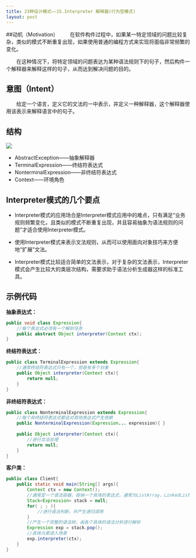 ```yaml
---
title: 23种设计模式——15.Interpreter 解释器(行为型模式)
layout: post
---
```

##动机（Motivation）
&emsp;&emsp;在软件构件过程中，如果某一特定领域的问题比较复杂，类似的模式不断重复出现，如果使用普通的编程方式来实现将面临非常频繁的变化。

&emsp;&emsp;在这种情况下，将特定领域的问题表达为某种语法规则下的句子，然后构件一个解释器来解释这样的句子，从而达到解决问题的目的。

## 意图（Intent）
&emsp;&emsp;给定一个语言，定义它的文法的一中表示，并定义一种解释器，这个解释器使用该表示来解释语言中的句子。

## 结构
![](https://i.imgur.com/1dDVGyG.jpg)

- AbstractException——抽象解释器
- TerminalExpression——终结符表达式
- NonterminalExpression——非终结符表达式
- Context——环境角色
## Interpreter模式的几个要点

- Interpreter模式的应用场合是Interpreter模式应用中的难点，只有满足“业务规则频繁变化，且类似的模式不断重复出现，并且容易抽象为语法规则的问题”才适合使用Interpreter模式。

- 使用Interpreter模式来表示文法规则，从而可以使用面向对象技巧来方便地“扩展”文法。

- Interpreter模式比较适合简单的文法表示，对于复杂的文法表示，Interpreter模式会产生比较大的类层次结构，需要求助于语法分析生成器这样的标准工具。


## 示例代码
**抽象表达式：**
```java
public void class Expression{
	//每个表达式必须有一个解析任务
	public abstract Object interpreter(Context ctx);
}
```
**终结符表达式：**
```java
public class TerminalExpression extends Expression{
	//通常终结符表达式只有一个，但是有多个对象
	public Object interpreter(Context ctx){
		return null;
	}
}
```
**非终结符表达式：**
```java
public class NonterminalExpression extends Expression{
	//每个非终结符表达式都会对其他表达式产生依赖
	public NonterminalExpression(Expression... expression){ }
	
	public Object interpreter(Context ctx){
		//进行文法处理
		return null;
	}
}
```
**客户类：**
```java
public class Client{
	public static void main(String[] args){
		Context ctx = new Context();
		//通常定一个语法容器，容纳一个具体的表达式，通常为ListArray、LinkedList、Stack等类型
		Stack<Expression> stack = null;
		for( ; ; ){
			//进行语法判断，并产生递归调用
		}
		//产生一个完整的语法树，由各个具体的语法分析进行解析
		Expression exp = stack.pop();
		//具体元素进入场景
		exp.interpreter(ctx);
	}
}
```